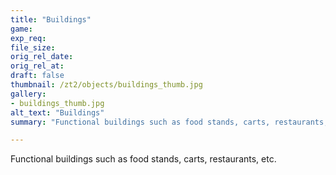 ```yaml
---
title: "Buildings"
game:
exp_req: 
file_size: 
orig_rel_date:
orig_rel_at:
draft: false
thumbnail: /zt2/objects/buildings_thumb.jpg
gallery:
- buildings_thumb.jpg
alt_text: "Buildings"
summary: "Functional buildings such as food stands, carts, restaurants, etc."

---
```


Functional buildings such as food stands, carts, restaurants, etc.